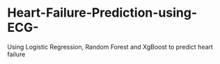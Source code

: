 # Heart-Failure-Prediction-using-ECG-
Using Logistic Regression, Random Forest and XgBoost to predict heart failure
